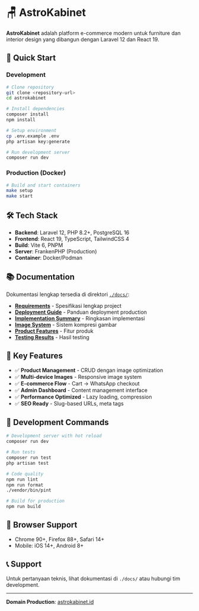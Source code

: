 # 🪑 AstroKabinet

**AstroKabinet** adalah platform e-commerce modern untuk furniture dan interior design yang dibangun dengan Laravel 12 dan React 19.

## 🚀 Quick Start

### Development
```bash
# Clone repository
git clone <repository-url>
cd astrokabinet

# Install dependencies
composer install
npm install

# Setup environment
cp .env.example .env
php artisan key:generate

# Run development server
composer run dev
```

### Production (Docker)
```bash
# Build and start containers
make setup
make start
```

## 🛠️ Tech Stack

- **Backend**: Laravel 12, PHP 8.2+, PostgreSQL 16
- **Frontend**: React 19, TypeScript, TailwindCSS 4
- **Build**: Vite 6, PNPM
- **Server**: FrankenPHP (Production)
- **Container**: Docker/Podman

## 📚 Documentation

Dokumentasi lengkap tersedia di direktori [`./docs/`](./docs/):

- **[Requirements](./docs/requirements.md)** - Spesifikasi lengkap project
- **[Deployment Guide](./docs/DEPLOYMENT.md)** - Panduan deployment production
- **[Implementation Summary](./docs/implementation-summary.md)** - Ringkasan implementasi
- **[Image System](./docs/image-compression-system.md)** - Sistem kompresi gambar
- **[Product Features](./docs/product-detail-implementation.md)** - Fitur produk
- **[Testing Results](./docs/TESTING-RESULTS.md)** - Hasil testing

## 🎯 Key Features

- ✅ **Product Management** - CRUD dengan image optimization
- ✅ **Multi-device Images** - Responsive image system
- ✅ **E-commerce Flow** - Cart → WhatsApp checkout
- ✅ **Admin Dashboard** - Content management interface
- ✅ **Performance Optimized** - Lazy loading, compression
- ✅ **SEO Ready** - Slug-based URLs, meta tags

## 🔧 Development Commands

```bash
# Development server with hot reload
composer run dev

# Run tests
composer run test
php artisan test

# Code quality
npm run lint
npm run format
./vendor/bin/pint

# Build for production
npm run build
```

## 📱 Browser Support

- Chrome 90+, Firefox 88+, Safari 14+
- Mobile: iOS 14+, Android 8+

## 📞 Support

Untuk pertanyaan teknis, lihat dokumentasi di `./docs/` atau hubungi tim development.

---

**Domain Production**: [astrokabinet.id](https://astrokabinet.id)
